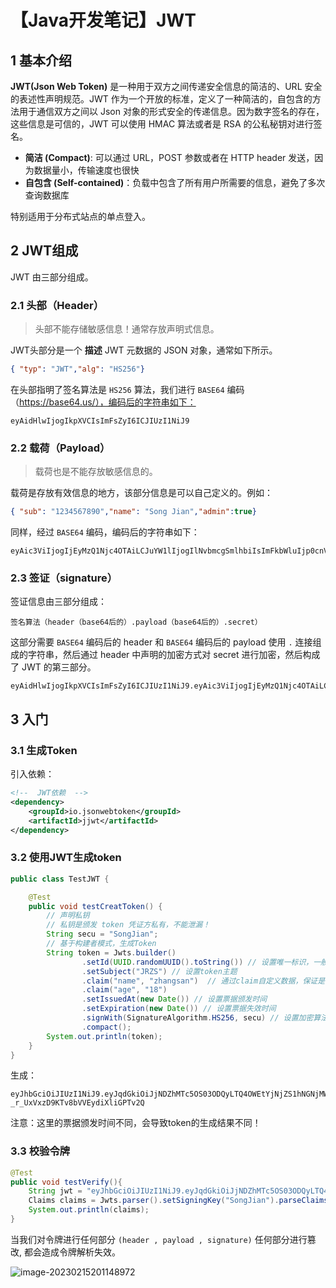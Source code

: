 # 【Java开发笔记】JWT

## 1 基本介绍

**JWT(Json Web Token)** 是一种用于双方之间传递安全信息的简洁的、URL 安全的表述性声明规范。JWT 作为一个开放的标准，定义了一种简洁的，自包含的方法用于通信双方之间以 Json 对象的形式安全的传递信息。因为数字签名的存在，这些信息是可信的，JWT 可以使用 HMAC 算法或者是 RSA 的公私秘钥对进行签名。

- **简洁 (Compact)**: 可以通过 URL，POST 参数或者在 HTTP header 发送，因为数据量小，传输速度也很快
- **自包含 (Self-contained)**：负载中包含了所有用户所需要的信息，避免了多次查询数据库

特别适用于分布式站点的单点登入。

## 2 JWT组成

JWT 由三部分组成。

### 2.1 头部（Header）

> 头部不能存储敏感信息！通常存放声明式信息。

JWT头部分是一个 **描述** JWT 元数据的 JSON 对象，通常如下所示。

```json
{ "typ": "JWT","alg": "HS256"}
```

在头部指明了签名算法是 `HS256` 算法，我们进行 `BASE64` 编码（https://base64.us/），编码后的字符串如下：

```
eyAidHlwIjogIkpXVCIsImFsZyI6ICJIUzI1NiJ9
```

### 2.2 载荷（Payload）

> 载荷也是不能存放敏感信息的。

载荷是存放有效信息的地方，该部分信息是可以自己定义的。例如：

```json
{ "sub": "1234567890","name": "Song Jian","admin":true}
```

同样，经过 `BASE64` 编码，编码后的字符串如下：

```
eyAic3ViIjogIjEyMzQ1Njc4OTAiLCJuYW1lIjogIlNvbmcgSmlhbiIsImFkbWluIjp0cnVlfQ==
```

### 2.3 签证（signature）

签证信息由三部分组成：

``` 
签名算法（header（base64后的）.payload（base64后的）.secret）
```

这部分需要 `BASE64` 编码后的 header 和 `BASE64` 编码后的 payload 使用 `.` 连接组成的字符串，然后通过 header 中声明的加密方式对 secret 进行加密，然后构成了 JWT 的第三部分。

```
eyAidHlwIjogIkpXVCIsImFsZyI6ICJIUzI1NiJ9.eyAic3ViIjogIjEyMzQ1Njc4OTAiLCJuYW1lIjogIlNvbmcgSmlhbiIsImFkbWluIjp0cnVlfQ==.ZXlBaWMzVmlJam9nSWpFeU16UTFOamM0T1RBaUw=
```

## 3 入门

### 3.1 生成Token

引入依赖：

```xml
<!--  JWT依赖  -->
<dependency>
    <groupId>io.jsonwebtoken</groupId>
    <artifactId>jjwt</artifactId>
</dependency>
```

### 3.2 使用JWT生成token

```java
public class TestJWT {

    @Test
    public void testCreatToken() {
        // 声明私钥
        // 私钥是颁发 token 凭证方私有，不能泄漏！
        String secu = "SongJian";
        // 基于构建者模式，生成Token
        String token = Jwts.builder()
                .setId(UUID.randomUUID().toString()) // 设置唯一标识，一般是用户id
                .setSubject("JRZS") // 设置token主题
                .claim("name", "zhangsan")  // 通过claim自定义数据，保证是 key-value
                .claim("age", "18")
                .setIssuedAt(new Date()) // 设置票据颁发时间
                .setExpiration(new Date()) // 设置票据失效时间
                .signWith(SignatureAlgorithm.HS256, secu) // 设置加密算法 和 私钥
                .compact();
        System.out.println(token);
    }
}
```

生成：

```
eyJhbGciOiJIUzI1NiJ9.eyJqdGkiOiJjNDZhMTc5OS03ODQyLTQ4OWEtYjNjZS1hNGNjMWE2OTQxODAiLCJzdWIiOiJKUlpTIiwibmFtZSI6InpoYW5nc2FuIiwiYWdlIjoiMTgiLCJpYXQiOjE2NzY0NjI2MDMsImV4cCI6MTY3NjQ2MjYwM30.8krVtWzlcSZr-_r_UxVxzD9KTv8bVVEydiXliGPTv2Q
```

注意：这里的票据颁发时间不同，会导致token的生成结果不同！

### 3.3 校验令牌

```java
@Test
public void testVerify(){
    String jwt = "eyJhbGciOiJIUzI1NiJ9.eyJqdGkiOiJjNDZhMTc5OS03ODQyLTQ4OWEtYjNjZS1hNGNjMWE2OTQxODAiLCJzdWIiOiJKUlpTIiwibmFtZSI6InpoYW5nc2FuIiwiYWdlIjoiMTgiLCJpYXQiOjE2NzY0NjI2MDMsImV4cCI6MTY3NjQ2MjYwM30.8krVtWzlcSZr-_r_UxVxzD9KTv8bVVEydiXliGPTv2Q";
    Claims claims = Jwts.parser().setSigningKey("SongJian").parseClaimsJws(jwt).getBody();
    System.out.println(claims);
}
```

当我们对令牌进行任何部分 `(header , payload , signature)` 任何部分进行篡改, 都会造成令牌解析失效。

![image-20230215201148972](https://p.ipic.vip/t0jutp.png)